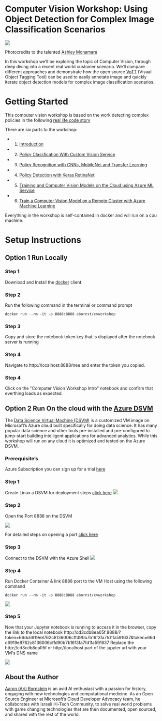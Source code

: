 # Computer Vision Workshop: Using Object Detection for Complex Image Classification Scenarios
![](https://github.com/ashleymcnamara/Developer-Advocate-Bit/blob/master/bit_ai.png?raw=true)

Photocredits to the talented [Ashley Mcnamara](https://github.com/ashleymcnamara/Developer-Advocate-Bit/blob/master/bit_ai.png)

In this workshop we'll be exploring the topic of Computer Vision, through deep diving into a recent real world customer scenario. We’ll compare different approaches and demonstrate how the open source [VoTT](github.com/Microsoft/VoTT) (Visual Object Tagging Tool) can be used to easily annotate image and quickly iterate object detection models for complex image classification scenarios. 

# Getting Started
 
This computer vision workshop is based on the work detecting complex policies in the following [real life code story](https://www.microsoft.com/developerblog/2017/07/31/using-object-detection-complex-image-classification-scenarios/?WT.mc_id=aiml-0000-abornst)

There are six parts to the workshop:
 - 1) [Introduction](https://github.com/aribornstein/cvworkshop/blob/master/%231%20Computer%20Vision%20Workshop%20Intro.ipynb)
 - 2) [Policy Classfication With Custom Vision Service](https://github.com/aribornstein/cvworkshop/blob/master/%232%20Policy%20Classfication%20With%20Custom%20Vision%20Service.ipynb)
 - 3) [Policy Recognition with CNNs, MobileNet and Transfer Learning](https://github.com/aribornstein/cvworkshop/blob/master/%233%20Policy%20Recognition%20with%20CNNs%2C%20MobileNet%20and%20Transfer%20Learning.ipynb)
 - 4) [Policy Detection with Keras RetinaNet](https://github.com/aribornstein/cvworkshop/blob/master/%234%20Policy%20Detection%20with%20Keras%20RetinaNet.ipynb)
 - 5) [Training and Computer Vision Models on the Cloud using Azure ML Service](https://github.com/aribornstein/cvworkshop/blob/master/%235%20Training%20and%20Computer%20Vision%20Models%20on%20the%20Cloud%20using%20Azure%20ML%20Service.ipynb)
 - 6) [Train a Computer Vision Model on a Remote Cluster with Azure Machine Learning](https://github.com/aribornstein/cvworkshop/blob/master/%235%20Training%20and%20Computer%20Vision%20Models%20on%20the%20Cloud%20using%20Azure%20ML%20Service.ipynb)

Everything in the workshop is self-contained in docker and will run on a cpu machine.

# Setup Instructions

## Option 1 Run Locally 

### Step 1 
Download and Install the [docker](https://www.docker.com) client.

### Step 2
Run the following command in the terminal or command prompt
```
docker run --rm -it -p 8888:8888 abornst/cvworkshop
```
### Step 3 
Copy and store the notebook token key that is displayed after the notebook server is running

### Step 4
Navigate to http://localhost:8888/tree and enter the token you copied.

### Step 4
Click on the "Computer Vision Workshop Intro" notebook and confirm that everthing loads as expected.

## Option 2 Run On the cloud with the [Azure DSVM](https://medium.com/@aribornstein/5-steps-to-more-interactive-deep-learning-79126f089696) 

The [Data Science Virtual Machine (DSVM)](https://docs.microsoft.com/azure/machine-learning/data-science-virtual-machine/overview?WT.mc_id=aiml-0000-abornst) is a customized VM image on Microsoft’s Azure cloud built specifically for doing data science. It has many popular data science and other tools pre-installed and pre-configured to jump-start building intelligent applications for advanced analytics. While this workshop will run on any cloud it is optimized and tested on the Azure DSVM.

### Prerequisite’s

Azure Subscription you can sign up for a trial [here](https://azure.microsoft.com/offers/ms-azr-0044p/?WT.mc_id=aiml-0000-abornst)

### Step 1

Create Linux a DSVM for deployment steps [click here](https://docs.microsoft.com/azure/machine-learning/data-science-virtual-machine/dsvm-ubuntu-intro?WT.mc_id=aiml-0000-abornst)
![](https://cdn-images-1.medium.com/max/1200/0*jqpjzD7wCqzGk2dR.gif)

### Step 2 

Open the Port 8888 on the DSVM 

![](https://cdn-images-1.medium.com/max/1200/0*B_wWKNZL9UFiZh9K.gif)

For detailed steps on opening a port [click here](https://docs.microsoft.com/azure/virtual-machines/windows/nsg-quickstart-portal?WT.mc_id=aiml-0000-abornst)

### Step 3

Connect to the DSVM with the Azure Shell
![](https://cdn-images-1.medium.com/max/1200/0*dfoVcemzvTHIn4bD.gif)

### Step 4

Run Docker Container & link 8888 port to the VM Host using the following command

```
docker run --rm -it -p 8888:8888 abornst/cvworkshop
```

![](https://cdn-images-1.medium.com/max/1200/0*yJWVZw5dy8h6gj64.gif)

### Step 5

Now that your Jupyter notebook is running to access it in the browser, copy the link to the local notebook http://cd3cdb8ea05f:8888/?token=66dc6919e8762c8136006cffd90b7b16f3fa7fd1fa591637&token=66dc6919e8762c8136006cffd90b7b16f3fa7fd1fa591637
Replace the http://cd3cdb8ea05f or http://localhost part of the jupyter url with your VM's DNS name

![](https://cdn-images-1.medium.com/max/1200/0*6G_Ex_dQt4NU63sE.gif)

## About the Author
[Aaron (Ari) Bornstein](https://medium.com/@aribornstein/what-does-it-mean-to-be-the-first-microsoft-cloud-developer-advocate-in-israel-2156f1d61229) is an avid AI enthusiast with a passion for history, engaging with new technologies and computational medicine. As an Open Source Engineer at Microsoft’s Cloud Developer Advocacy team, he collaborates with Israeli Hi-Tech Community, to solve real world problems with game changing technologies that are then documented, open sourced, and shared with the rest of the world.

